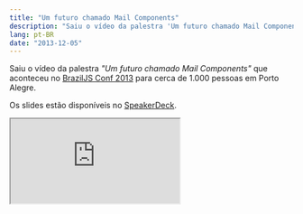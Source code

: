 ```yaml
---
title: "Um futuro chamado Mail Components"
description: "Saiu o vídeo da palestra 'Um futuro chamado Mail Components' que aconteceu no BrazilJS Conf 2013 para cerca de 1.000 pessoas em Porto Alegre. Os slides estão disponíveis no SpeakerDeck."
lang: pt-BR
date: "2013-12-05"
---
```


Saiu o vídeo da palestra _"Um futuro chamado Mail Components"_ que aconteceu no [BrazilJS Conf 2013](http://braziljs.com.br/) para cerca de 1.000 pessoas em Porto Alegre.

Os slides estão disponíveis no [SpeakerDeck](https://speakerdeck.com/zenorocha/um-futuro-chamado-web-components).

<div class="iframe-wrap">
  <iframe src="https://www.youtube.com/embed/7Q0-E_rZ_Cc">
  </iframe>
</div>
